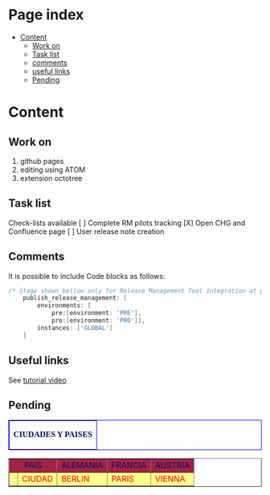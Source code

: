 
# Page index

* [Content](#Content)
  * [Work on](#Work-on)
  * [Task list](#task-list)
  * [comments](#comments)
  * [useful links](#useful-links)
  * [Pending](#Pending)

# Content
## Work on
1. github pages
2. editing using ATOM
3. extension octotree

## Task list
Check-lists available
 [ ] Complete RM pilots tracking
 [X] Open CHG and Confluence page
 [ ] User release note creation

## Comments
  It is possible to include Code blocks as follows:

```groovy
/* Stage shown bellow only for Release Management Tool integration at pipeline */
    publish_release_management: [
        environments: [
            pre:[environment: 'PRE'],
            pro:[environment: 'PRO']],
        instances: ['GLOBAL']
    ]
```

## Useful links
See [tutorial video](https://www.youtube.com/watch?v=VBKQIiTl8Bc&t=1s)

## Pending
<head>
<TABLE border-collapse='collapse' bordercolor='blue' cellpadding='2' cellspacing='0' BORDER='1px solid #ff0000'><TR><TD align='center'><p style='font-size: medium; font-weight: bold; color: #0B0B61; font-family:Calibri'><b>CIUDADES Y PAISES</b></p></TD></TR></TABLE>
<center><table border='1'>
<tr bgcolor='#A12345'>
<td colspan='2'><span style='color:#0B0B61'><center>PAIS</center></span></td>
<td><span style='color:#0B0B61'><center>ALEMANIA</center></span></td>
<td><span style='color:#0B0B61'><center>FRANCIA</center></span></td>
<td><span style='color:#0B0B61'><center>AUSTRIA</center></span></td>
</tr>
<tr bgcolor='#FEFE8C'>
<td rowspan='1'><span style='color:#ff0000'></span></td><td><span style='color:#ff0000'>CIUDAD</span></td>
<td><span style='color:#ff0000'>BERLIN</span></td>
<td><span style='color:#ff0000'>PARIS</span></td>
<td><span style='color:#ff0000'>VIENNA</span></td>
</tr>
</table>
